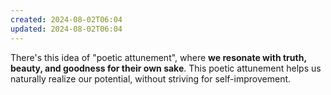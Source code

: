 ```yaml
---
created: 2024-08-02T06:04
updated: 2024-08-02T06:04
---
```

There's this idea of "poetic attunement", where **we resonate with truth, beauty, and goodness for their own sake**. This poetic attunement helps us naturally realize our potential, without striving for self-improvement.
